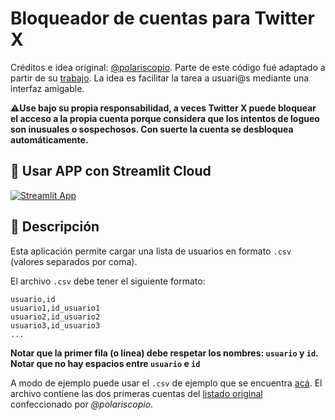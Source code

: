 # Bloqueador de cuentas para Twitter X

Créditos e idea original: [@polariscopio](https://twitter.com/polariscopi0). Parte de este código fué adaptado a partir de su [trabajo](https://t.co/oaA5W8KlZm). La idea es facilitar la tarea a usuari@s mediante una interfaz amigable.

**⚠️Use bajo su propia responsabilidad, a veces Twitter X puede bloquear el acceso a la propia cuenta porque considera que los intentos
de logueo son inusuales o sospechosos. Con suerte la cuenta se desbloquea automáticamente.**

## 📢 Usar APP con Streamlit Cloud

[![Streamlit App](https://static.streamlit.io/badges/streamlit_badge_black_white.svg)](https://bloqueador-x-w5k5gkcyxrgsr8mrfvdryt.streamlit.app/)

## 📝 Descripción

Esta aplicación permite cargar una lista de usuarios en formato `.csv` (valores separados por coma).

El archivo `.csv` debe tener el siguiente formato:

```
usuario,id
usuario1,id_usuario1
usuario2,id_usuario2
usuario3,id_usuario3
...

```
**Notar que la primer fila (o línea) debe respetar los nombres: `usuario` y `id`.**
**Notar que no hay espacios entre `usuario` e `id`**

A modo de ejemplo puede usar el `.csv` de ejemplo que se encuentra [acá](https://github.com/taumaturgodedatos/bloqueador-lista-x/blob/main/example/blocklist.csv). El archivo contiene las dos primeras cuentas del [listado original](https://raw.githubusercontent.com/pablofp92/Datasets/main/blocklist.json) confeccionado por *@polariscopio*.
